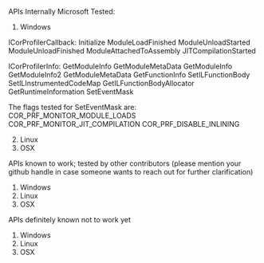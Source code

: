 APIs Internally Microsoft Tested:
1. Windows

ICorProfilerCallback:
 Initialize
 ModuleLoadFinished
 ModuleUnloadStarted
 ModuleUnloadFinished
 ModuleAttachedToAssembly
 JITCompilationStarted

ICorProfilerInfo:
 GetModuleInfo
 GetModuleMetaData
 GetModuleInfo
 GetModuleInfo2
 GetModuleMetaData
 GetFunctionInfo
 SetILFunctionBody
 SetILInstrumentedCodeMap
 GetILFunctionBodyAllocator
 GetRuntimeInformation
 SetEventMask

The flags tested for SetEventMask are:
 COR_PRF_MONITOR_MODULE_LOADS 
 COR_PRF_MONITOR_JIT_COMPILATION
 COR_PRF_DISABLE_INLINING

2. Linux
3. OSX

APIs known to work; tested by other contributors (please mention your github handle in case someone wants to reach out for further clarification)
1. Windows
2. Linux
3. OSX

APIs definitely known not to work yet
1. Windows
2. Linux
3. OSX
